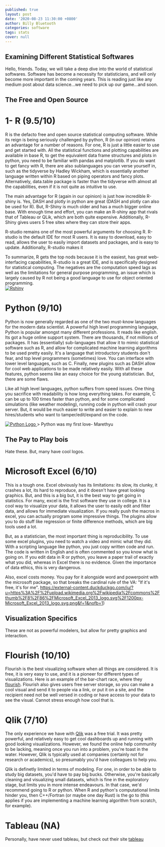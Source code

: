 ```yaml
---
published: true
layout: post
date: '2020-08-23 11:30:00 +0800'
author: Billy Bluetooth
categories: software
tags: stats
cover: null
---
```

## Examining Different Statistical Softwares

Hello, friends.  Today, we will take a deep dive into the world of statistical softwares.  Software has become a necessity for statisticians, and will only become more important in the coming years.  This is reading just like any medium post about data science...we need to pick up our game...and soon.

## The Free and Open Source
# 1- R (9.5/10)
R is the defacto free and open source statistical computing software.  While its reign is being seriously challenged by python, R (in our opinion) retains an advantage for a number of reasons.  For one, R is just a little easier to use and get started with.  All the statistical functions and plotting capabilities are available in base R, to get the equivalent data frame structures and plots in python, you need to be familiar with pandas and matplotlib.  If you do want to get fancy with R, there are also sublanguages you can verse yourself in, such as the tidyverse by Hadley Wickham, which is essentially another language written within R based on piping operators and fancy plots.  Alternatively, data.table package is faster than the tidyverse with almost all the capabilities, even if it is not quite as intuitive to use.  

The main advantage for R (again in our opinion) is just how incredible R-shiny is.  Yes, DASH and plotly in python are great (DASH and plotly can also be used for R).  But, R-Shiny is much older and has a much bigger online base.  With enough time and effort, you can make an R-shiny app that rivals that of Tableau or QLik, which are both quite expensive.  Additionally, R-Shiny gives users 5 free sites where they can store their apps.

R-studio remains one of the most powerful arguments for choosing R.  R-studio is the default IDE for most R users. It is easy to download, easy to read, allows the user to easily import datasets and packages, and is easy to update.  Additionally, R-studio makes it 

To summarize, R gets the top nods because it is the easiest, has great web-interfacing capabilities, R-studio is a great IDE, and is specifically designed for statistical computing.  The negatives are the computation speed lags as well as the limitations for general purpose programming, an issue which is largely caused by R not being a good language to use for object oriented programming.  
<a href="https://miro.medium.com/max/521/1*bl7hSugBuCihsFz9CVYieA.png" data-lightbox="falcon9-medium" data-title="Rstudio">
  <img src="https://miro.medium.com/max/521/1*bl7hSugBuCihsFz9CVYieA.png" title="Rshiny">
</a>
# Python (9/10)
Python is now generally regarded as one of the two must-know languages for the modern data scientist.  A powerful high level programming language, Python is popular amongst many different professions.  It reads like english.  Its got a huge online support system.  There are thousands, if not millions of packages.  It has (essentially) sub-languages that allow it to mimic statistical software such as R, and allow for complicated machine learning algorithms to be used pretty easily.  It's a language that introductory students don't fear, and top level programmers (sometimes) love.  You can interface with lower level languages, such as C. Finally, new plugins such as DASH allow for cool web applications to be made relatively easily. With all these features, python seems like an easy choice for the young statistician.  But, there are some flaws.

Like all high level languages, python suffers from speed issues.  One thing you sacrifice with readability is how long everything takes.  For example, C can be up to 100 times faster than python, and for some complicated simulations (like weather modeling), running code in python will crash your server.  But, it would be much easier to write and easier to explain to new hires/students who want to tamper/edit/expand on the code.  

<a href="https://external-content.duckduckgo.com/iu/?u=http%3A%2F%2Fwww.vizteams.com%2Fwp-content%2Fuploads%2F2013%2F08%2Fpython-logo-master.png&f=1&nofb=1" data-lightbox="falcon9-medium" data-title="Python Logo">
  <img src="https://external-content.duckduckgo.com/iu/?u=http%3A%2F%2Fwww.vizteams.com%2Fwp-content%2Fuploads%2F2013%2F08%2Fpython-logo-master.png&f=1&nofb=1" title="Python Logo">
</a>
> Python was my first love- Marethyu


## The Pay to Play bois
Hate these.  But, many have cool logos. 

# Microsoft Excel (6/10)

This is a tough one.  Excel obviously has its limitations: its slow, its clunky, it crashes a lot, its hard to reproduce, and it doesn't have great looking graphics.  But, and this is a big but, it is the best way to get going in statistics.  For many, excel is the first software they use in college.  It is a cool way to visualize your data, it allows the user to easily edit and filter data, and allows for immediate visualization.  If you really push the macros in excel, you can actually program some impressive things.  The plugins allow you to do stuff like regression or finite difference methods, which are big tools used a lot.  

But, as a statistician, the most important thing is reproducibility.  To use some excel plugins, you need to watch a video and mimic what they did.  With a scripting language like python, you just copy written code and run. The code is written in English and is often commented so you know what is going on.  If you edit data in R or python, you leave a paper trail of exactly what you did, whereas in Excel there is no evidence.  Given the importance of data ethics, this is very dangerous.  

Also, excel costs money.  You pay for it alongside word and powerpoint with the microsoft package, so that breaks the cardinal rule of the VA: "If it's free, it's for me".
<img>https://external-content.duckduckgo.com/iu/?u=https%3A%2F%2Fupload.wikimedia.org%2Fwikipedia%2Fcommons%2Fthumb%2F8%2F86%2FMicrosoft_Excel_2013_logo.svg%2F1200px-Microsoft_Excel_2013_logo.svg.png&f=1&nofb=1)</img>

## Visualization Specifics
These are not as powerful modelers, but allow for pretty graphics and interaction.

# Flourish (10/10)

Flourish is the best visualizing software when all things are considered.  It is free, it is very easy to use, and it is a pioneer for different types of visualizations.  Here is an example of the bar-chart race, where they  <a href="https://public.flourish.studio/visualisation/1005923/" class="readmore">flourish</a>.  Flourish also gives users free server storage, so you can make a cool visual and send it to people via a link, or put it on a site, and the recipient need not be well versed in coding or have access to your data to see the visual.  Cannot stress enough how cool that is.

# Qlik (7/10)
The only experience we have with <a href="https://www.qlik.com/us">Qlik</a> was a free trial.  It was pretty powerful, and relatively easy to get cool dashboards up and running with good looking visualizations.  However, we found the online help community to be lacking, meaning once you run into a problem, you're toast in the water.  However, Qlik is typically used at companies (certainly not for research or academics), so presumably you'd have colleagues to help you.   

Qlik is definetly limited in terms of modeling.  For one, in order to be able to study big datasets, you'd have to pay big bucks.  Otherwise, you're basically cleaning and visualizing small datasets, which is fine in the exploratory stage, but limits you in more intense endeavours.  In that case, we'd recommend going to R or python. When R and python's computational limits hinder you, then C++/Fortran (or maybe one day Rust) is the go to (this applies if you are implementing a machine learning algorithm from scratch, for example).  


# Tableau (NA)
Personally, have never used tableau, but check out their site <a href="https://www.tableau.com/trial/tableau-software?utm_campaign_id=2017049&utm_campaign=Retargeting-CORE-ALL-ALL-ALL-ALL&utm_medium=Paid+Search&utm_source=Bing&utm_language=EN&utm_country=USCA&kw=tableau&adgroup=WEB-Brand-Core-E&adused=&matchtype=e&placement=&msclkid=02f6331261bc1e46a5c16c5729ea611b&gclid=CLbX1tnutusCFY_FfgodlSkGyQ&gclsrc=ds">tableau</a>

